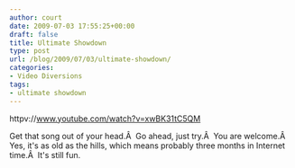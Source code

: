 ```yaml
---
author: court
date: 2009-07-03 17:55:25+00:00
draft: false
title: Ultimate Showdown
type: post
url: /blog/2009/07/03/ultimate-showdown/
categories:
- Video Diversions
tags:
- ultimate showdown
---
```


httpv://www.youtube.com/watch?v=xwBK31tC5QM

Get that song out of your head.Â  Go ahead, just try.Â  You are welcome.Â  Yes, it's as old as the hills, which means probably three months in Internet time.Â  It's still fun.
